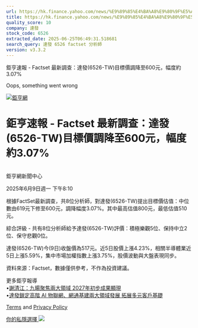 ```yaml
---
url: https://hk.finance.yahoo.com/news/%E9%89%85%E4%BA%A8%E9%80%9F%E5%A0%B1-factset-%E6%9C%80%E6%96%B0%E8%AA%BF%E6%9F%A5-%E9%81%94%E7%99%BC-6526-001020554.html
title: https://hk.finance.yahoo.com/news/%E9%89%85%E4%BA%A8%E9%80%9F%E5%A0%B1-factset-%E6%9C%80%E6%96%B0%E8
quality_score: 10
company: 達發
stock_code: 6526
extracted_date: 2025-06-25T06:49:31.518681
search_query: 達發 6526 factset 分析師
version: v3.3.2
---
```


鉅亨速報 - Factset 最新調查：達發(6526-TW)目標價調降至600元，幅度約3.07% 


Oops, something went wrong

 

[![鉅亨網](https://s.yimg.com/ny/api/res/1.2/UM5hrThmhlnSiBO4o4qlLg--/YXBwaWQ9aGlnaGxhbmRlcjt3PTE0NjtoPTQ4O2NmPXdlYnA-/https://s.yimg.com/os/creatr-uploaded-images/2020-01/147c7630-36ab-11ea-ae7c-5ee7a0016555)](http://www.cnyes.com/ "鉅亨網")

# 鉅亨速報 - Factset 最新調查：達發(6526-TW)目標價調降至600元，幅度約3.07%

![](data:image/gif;base64,R0lGODlhAQABAIAAAAAAAP///ywAAAAAAQABAAACAUwAOw==)

鉅亨網新聞中心

2025年6月9日週一 下午8:10

根據FactSet最新調查，共8位分析師，對達發(6526-TW)提出目標價估值：中位數由619元下修至600元，調降幅度3.07%。其中最高估值800元，最低估值510元。

綜合評級 - 共有8位分析師給予達發(6526-TW)評價：積極樂觀5位、保持中立2位、保守悲觀0位。

達發(6526-TW)今(9日)收盤價為517元。近5日股價上漲4.23%，相關半導體業近5日上漲5.59%，集中市場加權指數上漲3.75%，股價波動與大盤表現同步。

資料來源：Factset，數據僅供參考，不作為投資建議。

更多鉅亨報導  
•[謝清江：九暘聚焦兩大領域 2027年初步成果顯現](https://news.cnyes.com/news/id/6006396?utm_source=yahoo&utm_medium=RSS&utm_campaign=relate)  
•[達發鎖定高階 AI 物聯網、網通基建兩大領域發展 拓展多元客戶基礎](https://news.cnyes.com/news/id/5989038?utm_source=yahoo&utm_medium=RSS&utm_campaign=relate)

[Terms](https://guce.yahoo.com/terms?locale=zh-Hant-HK)  and [Privacy Policy](https://guce.yahoo.com/privacy-policy?locale=zh-Hant-HK)

[你的私隱選擇 ![](https://s.yimg.com/dv/static/siteApp/img/privacy-choice-control.png)](https://guce.yahoo.com/state-controls?locale=zh-Hant-HK&state=VA)